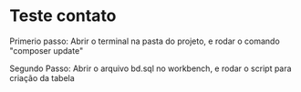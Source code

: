# Teste contato

Primerio passo: Abrir o terminal na pasta do projeto, e rodar o comando "composer update"


Segundo Passo: Abrir o arquivo bd.sql no workbench, e rodar o script para criação da tabela

